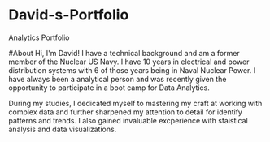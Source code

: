 # David-s-Portfolio
Analytics Portfolio

#About
Hi, I'm David! I have a technical background and am a former member of the Nuclear US Navy. I have 10 years in electrical and power distribution systems with 6 of those years being in Naval Nuclear Power.
I have always been a analytical person and was recently given the opportunity to participate in a boot camp for Data Analytics.

During my studies, I dedicated myself to mastering my craft at working with complex data and further sharpened my attention to detail for identify patterns and trends. I also gained invaluable excperience with staistical analysis and data visualizations.
